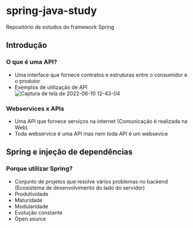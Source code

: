 # spring-java-study
Repositório de estudos do framework Spring

## Introdução

### O que é uma API?
- Uma interface que fornece contratos e estruturas entre o consumidor e o produtor
- Exemplos de utilização de API
![Captura de tela de 2022-06-10 12-43-04](https://user-images.githubusercontent.com/43495376/173102215-fbeacbcf-4720-47c9-90b9-e06d4f52136d.png)

### Webservices x APIs
- Uma API que fornece serviços na internet (Comunicação é realizada na Web)
- Toda webservice é uma API mas nem toda API é um websevice

## Spring e injeção de dependências
### Porque utilizar Spring?
- Conjunto de projetos que resolve vários problemas no backend (Ecosistema de desenvolvimento do lado do servidor)
- Produtividade
- Maturidade
- Modularidade
- Evolução constante
- Open source
